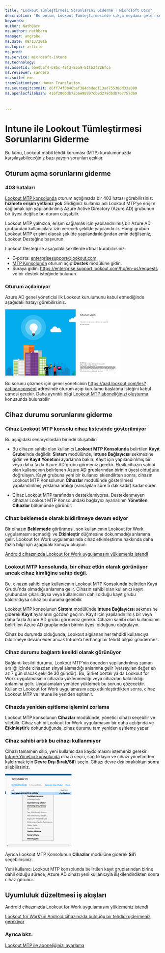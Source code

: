 ```yaml
---
title: "Lookout Tümleştirmesi Sorunlarını Giderme | Microsoft Docs"
description: "Bu bölüm, Lookout Tümleştirmesinde sıkça meydana gelen sorun giderme konularını açıklar"
keywords: 
author: NathBarn
ms.author: nathbarn
manager: angrobe
ms.date: 09/13/2016
ms.topic: article
ms.prod: 
ms.service: microsoft-intune
ms.technology: 
ms.assetid: bbe0b5f4-b8bc-49f3-85a9-51fb2f226fca
ms.reviewer: sandera
ms.suite: ems
translationtype: Human Translation
ms.sourcegitcommit: d6ff74f0b46baf384dbdedf13ad75538dd33a089
ms.openlocfilehash: 416f200bdb72bae98897cb8d279dbdb767757da9


---
```


# <a name="troubleshoot-lookout-integration-with-intune"></a>Intune ile Lookout Tümleştirmesi Sorunlarını Giderme
Bu konu, Lookout mobil tehdit koruması (MTP) kurulumunuzda karşılaşabileceğiniz bazı yaygın sorunları açıklar.
## <a name="troubleshoot-login-errors"></a>Oturum açma sorunlarını giderme
### <a name="403-errors"></a>403 hataları
[Lookout MTP konsolunda](https://aad.lookout.com) oturum açtığınızda bir 403 hatası görebilirsiniz:  **hizmete erişim yetkiniz yok**  Girdiğiniz kullanıcı adı Lookout MTP’ye erişim sağlamak için yapılandırılmış Azure Active Directory (Azure AD) grubunun bir üyesi değilse bu durum oluşabilir.

Lookout MTP yalnızca, erişim sağlamak için yapılandırılmış bir Azure AD grubundan kullanıcılara izin verecek şekilde yapılandırılır. Hangi grubun Lookout MTP erişimi olacak şekilde yapılandırıldığından emin değilseniz, Lookout Desteğine başvurun.

Lookout Desteği ile aşağıdaki şekillerde irtibat kurabilirsiniz:

* E-posta: enterprisesupport@lookout.com
* [MTP Konsolunda](http://aad.lookout.com) oturum açıp **Destek** modülüne gidin.
* Şuraya gidin: https://enterprise.support.lookout.com/hc/en-us/requests ve bir destek isteğinde bulunun.

### <a name="unable-to-sign-in"></a>Oturum açılamıyor
Azure AD genel yöneticisi ilk Lookout kurulumunu kabul etmediğinde aşağıdaki hatayı görebilirsiniz.

![Lookout oturum açma ekranında oturum açma hatası gösteren ekran görüntüsü](../media/mtp/lookout-mtp-consent-not-accepted-error.png)

Bu sorunu çözmek için genel yöneticinin https://aad.lookout.com/les?action=consent adresinde oturum açıp kurulumu başlatma isteğini kabul etmesi gerekir. Daha ayrıntılı bilgi [Lookout MTP aboneliğinizi oluşturma](../deploy-use/set-up-your-subscription-with-lookout-mtp.md) konusunda bulunabilir

## <a name="troubleshoot-device-status-issues"></a>Cihaz durumu sorunlarını giderme

### <a name="device-not-showing-up-in-the-lookout-mtp-console-device-list"></a>Cihaz Lookout MTP konsolu cihaz listesinde gösterilmiyor

Bu aşağıdaki senaryolardan birinde oluşabilir:
* Bu cihazın sahibi olan kullanıcı **Lookout MTP Konsolunda** belirtilen **Kayıt Grubu**’nda değildir.  **Sistem** modülünde, **Intune Bağlayıcısı** sekmesine gidin ve **Kayıt Yönetimi** ayarlarına bakın.  Kayıt için yapılandırılmış bir veya daha fazla Azure AD grubu görmeniz gerekir.  Eksik cihazın sahibi olan kullanıcının belirlenen Azure AD gruplarından birinin üyesi olduğunu doğrulayın.  Kayıt grubuna yeni bir kullanıcı eklendikten sonra, cihazın Lookout MTP Konsolunun **Cihazlar** modülünde gösterilmesi yapılandırılmış yoklama aralığı (varsayılan süre 5 dakikadır) kadar sürer.

* Cihaz Lookout MTP tarafından desteklemiyorsa.  Desteklenmeyen cihazlar Lookout MTP Konsolundaki bağlayıcı ayarlarının **Yönetilen Cihazlar** bölümünde görünür.

### <a name="device-continues-to-be-reported-as-pending"></a>Cihaz **beklemede** olarak bildirilmeye devam ediyor

Bir cihazın **Beklemede** görünmesi, son kullanıcının Lookout for Work uygulamasını açmadığı ve **Etkinleştir** düğmesine dokunmadığı anlamına gelir. Lookout for Work uygulamasında cihaz etkinleştirme hakkında daha fazla bilgi için aşağıdaki konuyu okuyun:

[Android cihazınızda Lookout for Work uygulamasını yüklemeniz istendi ](http://docs.microsoft.com/intune/enduser/you-are-prompted-to-install-lookout-for-work-android)

### <a name="in-the-lookout-mtp-console-a-device-is-showing-as-active-but-does-not-have-a-device-id"></a>Lookout MTP konsolunda, bir cihaz etkin olarak görünüyor ancak cihaz kimliğine sahip değil.  
Bu, cihazın sahibi olan kullanıcının Lookout MTP Konsolunda belirtilen Kayıt Grubu’nda olmadığı anlamına gelir.   Cihazın sahibi olan kullanıcı kayıt grubundan çıkarıldıysa veya kullanıcının dahil olduğu kayıt grubu kaldırıldıysa cihaz bu duruma gelebilir.

Lookout MTP konsolunun **Sistem** modülünde **Intune Bağlayıcısı** sekmesine giderek **Kayıt** ayarlarını gözden geçirin.  Kayıt için yapılandırılmış bir veya daha fazla Azure AD grubu görmeniz gerekir.  Cihazın sahibi olan kullanıcının belirtilen Azure AD gruplarından birinin üyesi olduğunu doğrulayın.  

Cihaz bu durumda olduğunda, Lookout algılanan her tehdidi kullanıcıya bildirmeye devam eder ancak Intune’a herhangi bir tehdit bilgisi göndermez.

### <a name="device-shows-disconnected-state"></a>Cihaz durumu bağlantı kesildi olarak görünüyor

Bağlantı kesildi durumu, Lookout MTP’nin önceden yapılandırılmış zaman aralığı içinde cihazdan sinyal alamadığı anlamına gelir (varsayılan değer en az 7 gün olacak şekilde 30 gündür). Bu, Şirket portalı ya da Lookout for Work uygulamasının cihazda yüklenmediği veya cihazdan kaldırıldığı anlamına gelir. Uygulamaları yeniden yüklemek bu sorunu çözecektir. Kullanıcı Lookout for Work uygulamasını açıp etkinleştirdikten sonra, cihaz Lookout MTP ve Intune ile yeniden eşitlenir.    

### <a name="forcing-a-resync-on-the-device"></a>Cihazda yeniden eşitleme işlemini zorlama
Lookout MTP konsolunun **Cihazlar** modülünde, yönetici cihazı seçebilir ve silebilir.   Cihaz sahibi Lookout for Work uygulamasını bir daha açtığında ve **Etkinleştir**’e dokunduğunda, cihaz durumu tam yeniden eşitleme yapar.

### <a name="the-owner-of-the-device-is-no-longer-using-this-device"></a>Cihaz sahibi artık bu cihazı kullanmıyor
Cihazı tamamen silip, yeni kullanıcıdan kaydolmasını istemeniz gerekir.  [Intune Yönetici konsolunda](https://manage.microsoft.com) cihazı seçin, sağ tıklayın ve cihazı yönetimden kaldırmak için **Devre Dışı Bırak/Sil**’i seçin. Cihazı devre dışı bıraktıktan sonra silebilirsiniz.

![Intune Yönetici konsolunda devre dışı bırak/sil seçeneği görüntülenen cihaz modülünün ekran görüntüsü](../media/mtp/mtp-retire-device-intune-console.png)

Ayrıca Lookout MTP Konsolunun **Cihazlar** modülüne giderek **Sil**’i seçebilirsiniz.  

Yeni kullanıcı Lookout MTP konsolunda belirtilen kayıt gruplarından birine dahil olduğu sürece, Azure AD cihazı yeni kullanıcıyla ilişkilendirdikten sonra cihaz görünür.

## <a name="compliance-remediation-workflows"></a>Uyumluluk düzeltmesi iş akışları
[Android cihazınızda Lookout for Work uygulamasını yüklemeniz istendi]( http://docs.microsoft.com/intune/enduser/you-are-prompted-to-install-lookout-for-work-android)

[Lookout for Work’ün Android cihazınızda bulduğu bir tehdidi gidermeniz gerekiyor ](http://docs.microsoft.com/intune/enduser/you-need-to-resolve-a-threat-found-by-lookout-for-work-android)


### <a name="see-also"></a>Ayrıca bkz.
[Lookout MTP ile aboneliğinizi ayarlama](https://docs.microsoft.com/en-us/intune/deploy-use/set-up-your-subscription-with-lookout-mtp)



<!--HONumber=Dec16_HO2-->


